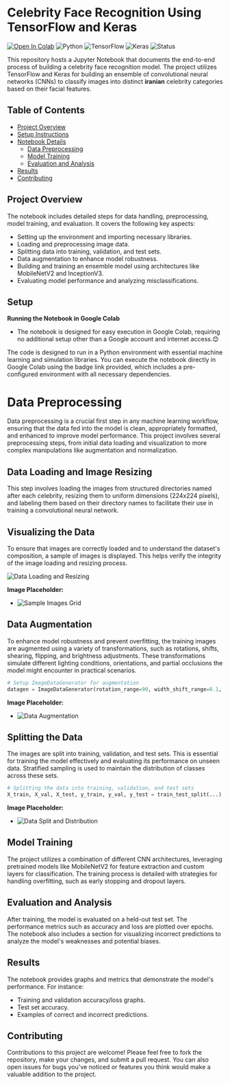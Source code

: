 # Celebrity Face Recognition Using TensorFlow and Keras

[![Open In Colab](https://colab.research.google.com/assets/colab-badge.svg)](https://colab.research.google.com/drive/1egf7l4c_riqb2pxKrEM3nz9kksP3ljyB?usp=sharing)
![Python](https://img.shields.io/badge/Python-3.8-blue)
![TensorFlow](https://img.shields.io/badge/TensorFlow-2.4-brightgreen)
![Keras](https://img.shields.io/badge/Keras-2.4.3-red)
![Status](https://img.shields.io/badge/status-active-green)

This repository hosts a Jupyter Notebook that documents the end-to-end process of building a celebrity face recognition model. The project utilizes TensorFlow and Keras for building an ensemble of convolutional neural networks (CNNs) to classify images into distinct **iranian** celebrity categories based on their facial features.

## Table of Contents
- [Project Overview](#project-overview)
- [Setup Instructions](#setup-instructions)
- [Notebook Details](#notebook-details)
  - [Data Preprocessing](#data-preprocessing)
  - [Model Training](#model-training)
  - [Evaluation and Analysis](#evaluation-and-analysis)
- [Results](#results)
- [Contributing](#contributing)

## Project Overview

The notebook includes detailed steps for data handling, preprocessing, model training, and evaluation. It covers the following key aspects:
- Setting up the environment and importing necessary libraries.
- Loading and preprocessing image data.
- Splitting data into training, validation, and test sets.
- Data augmentation to enhance model robustness.
- Building and training an ensemble model using architectures like MobileNetV2 and InceptionV3.
- Evaluating model performance and analyzing misclassifications.

## Setup

**Running the Notebook in Google Colab**
- The notebook is designed for easy execution in Google Colab, requiring no additional setup other than a Google account and internet access.😊
  
The code is designed to run in a Python environment with essential machine learning and simulation libraries. You can execute the notebook directly in Google Colab using the badge link provided, which includes a pre-configured environment with all necessary dependencies.



# Data Preprocessing

Data preprocessing is a crucial first step in any machine learning workflow, ensuring that the data fed into the model is clean, appropriately formatted, and enhanced to improve model performance. This project involves several preprocessing steps, from initial data loading and visualization to more complex manipulations like augmentation and normalization.


## Data Loading and Image Resizing

This step involves loading the images from structured directories named after each celebrity, resizing them to uniform dimensions (224x224 pixels), and labeling them based on their directory names to facilitate their use in training a convolutional neural network.

## Visualizing the Data

To ensure that images are correctly loaded and to understand the dataset's composition, a sample of images is displayed. This helps verify the integrity of the image loading and resizing process.

![Data Loading and Resizing](asset/first_data.png)


**Image Placeholder:**
- ![Sample Images Grid](path/to/sample_images_grid.jpg)

## Data Augmentation

To enhance model robustness and prevent overfitting, the training images are augmented using a variety of transformations, such as rotations, shifts, shearing, flipping, and brightness adjustments. These transformations simulate different lighting conditions, orientations, and partial occlusions the model might encounter in practical scenarios.

```python
# Setup ImageDataGenerator for augmentation
datagen = ImageDataGenerator(rotation_range=90, width_shift_range=0.1, ...)
```

**Image Placeholder:**
- ![Data Augmentation](path/to/data_augmentation.png)

## Splitting the Data

The images are split into training, validation, and test sets. This is essential for training the model effectively and evaluating its performance on unseen data. Stratified sampling is used to maintain the distribution of classes across these sets.

```python
# Splitting the data into training, validation, and test sets
X_train, X_val, X_test, y_train, y_val, y_test = train_test_split(...)
```

**Image Placeholder:**
- ![Data Split and Distribution](path/to/data_split_distribution.png)




## Model Training

The project utilizes a combination of different CNN architectures, leveraging pretrained models like MobileNetV2 for feature extraction and custom layers for classification. The training process is detailed with strategies for handling overfitting, such as early stopping and dropout layers.

## Evaluation and Analysis

After training, the model is evaluated on a held-out test set. The performance metrics such as accuracy and loss are plotted over epochs. The notebook also includes a section for visualizing incorrect predictions to analyze the model's weaknesses and potential biases.

## Results

The notebook provides graphs and metrics that demonstrate the model's performance. For instance:
- Training and validation accuracy/loss graphs.
- Test set accuracy.
- Examples of correct and incorrect predictions.

## Contributing

Contributions to this project are welcome! Please feel free to fork the repository, make your changes, and submit a pull request. You can also open issues for bugs you've noticed or features you think would make a valuable addition to the project.


